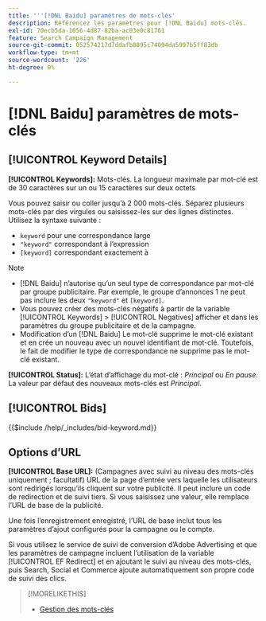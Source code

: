 ```yaml
---
title: '''[!DNL Baidu] paramètres de mots-clés'
description: Référencez les paramètres pour [!DNL Baidu] mots-clés.
exl-id: 70ecb5da-1056-4d87-82ba-ac03e0c81761
feature: Search Campaign Management
source-git-commit: 052574217d7ddafb8895c74094da5997b5ff83db
workflow-type: tm+mt
source-wordcount: '226'
ht-degree: 0%

---
```


# [!DNL Baidu] paramètres de mots-clés

## [!UICONTROL Keyword Details]

**[!UICONTROL Keywords]:** Mots-clés. La longueur maximale par mot-clé est de 30 caractères sur un ou 15 caractères sur deux octets

Vous pouvez saisir ou coller jusqu’à 2 000 mots-clés. Séparez plusieurs mots-clés par des virgules ou saisissez-les sur des lignes distinctes. Utilisez la syntaxe suivante :

* `keyword` pour une correspondance large
* `"keyword"` correspondant à l’expression
* `[keyword]` correspondant exactement à

>[!NOTE]
>
>* [!DNL Baidu] n’autorise qu’un seul type de correspondance par mot-clé par groupe publicitaire. Par exemple, le groupe d’annonces 1 ne peut pas inclure les deux `"keyword"` et `[keyword]`.
>* Vous pouvez créer des mots-clés négatifs à partir de la variable [!UICONTROL Keywords] > [!UICONTROL Negatives] afficher et dans les paramètres du groupe publicitaire et de la campagne.
>* Modification d’un [!DNL Baidu] Le mot-clé supprime le mot-clé existant et en crée un nouveau avec un nouvel identifiant de mot-clé. Toutefois, le fait de modifier le type de correspondance ne supprime pas le mot-clé existant.

**[!UICONTROL Status]:** L’état d’affichage du mot-clé : *Principal* ou *En pause*. La valeur par défaut des nouveaux mots-clés est *Principal*.

## [!UICONTROL Bids]

<!-- **[!UICONTROL Bid]:** -->

{{$include /help/_includes/bid-keyword.md}}

## Options d’URL

**[!UICONTROL Base URL]:** (Campagnes avec suivi au niveau des mots-clés uniquement ; facultatif) URL de la page d’entrée vers laquelle les utilisateurs sont redirigés lorsqu’ils cliquent sur votre publicité. Il peut inclure un code de redirection et de suivi tiers. Si vous saisissez une valeur, elle remplace l’URL de base de la publicité.

Une fois l’enregistrement enregistré, l’URL de base inclut tous les paramètres d’ajout configurés pour la campagne ou le compte.

Si vous utilisez le service de suivi de conversion d’Adobe Advertising et que les paramètres de campagne incluent l’utilisation de la variable [!UICONTROL EF Redirect] et en ajoutant le suivi au niveau des mots-clés, puis Search, Social et Commerce ajoute automatiquement son propre code de suivi des clics.

>[!MORELIKETHIS]
>
>* [Gestion des mots-clés](/help/search-social-commerce/campaign-management/campaigns/keyword-manage.md)
